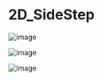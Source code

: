 # 2D_SideStep
 

![image](https://user-images.githubusercontent.com/48191157/71569128-3f518680-2b10-11ea-868c-dc338c99a6db.png)

![image](https://user-images.githubusercontent.com/48191157/71569136-47112b00-2b10-11ea-9cd0-6256898e5301.png)

![image](https://user-images.githubusercontent.com/48191157/71569140-4a0c1b80-2b10-11ea-9147-37d9c2d21772.png)

